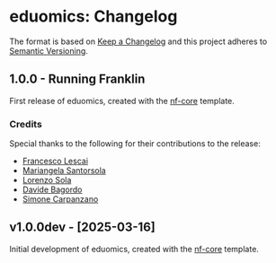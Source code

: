 # eduomics: Changelog

The format is based on [Keep a Changelog](https://keepachangelog.com/en/1.0.0/)
and this project adheres to [Semantic Versioning](https://semver.org/spec/v2.0.0.html).

## 1.0.0 - Running Franklin

First release of eduomics, created with the [nf-core](https://nf-co.re/) template.

### Credits

Special thanks to the following for their contributions to the release:

- [Francesco Lescai](https://github.com/lescai)
- [Mariangela Santorsola](https://github.com/msantorsola)
- [Lorenzo Sola](https://github.com/LorenzoS96)
- [Davide Bagordo](https://github.com/DavideBag)
- [Simone Carpanzano](https://github.com/carpanz)

## v1.0.0dev - [2025-03-16]

Initial development of eduomics, created with the [nf-core](https://nf-co.re/) template.
